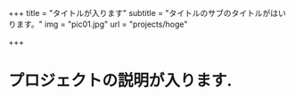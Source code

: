+++
title = "タイトルが入ります"
subtitle = "タイトルのサブのタイトルがはいります。"
img = "pic01.jpg"
url = "projects/hoge"

+++

<h1>プロジェクトの説明が入ります.</h1>

